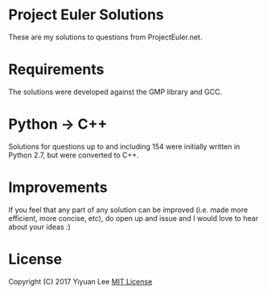 # Project Euler Solutions
These are my solutions to questions from ProjectEuler.net.

# Requirements
The solutions were developed against the GMP library and GCC.

# Python -> C++
Solutions for questions up to and including 154 were initially written in Python 2.7, but were converted to C++.

# Improvements
If you feel that any part of any solution can be improved (i.e. made more efficient, more concise, etc), do open up and issue and I would love to hear about your ideas :)

# License
Copyright (C) 2017 Yiyuan Lee [MIT License](https://github.com/LeeYiyuan/projecteuler/blob/master/LICENSE)
